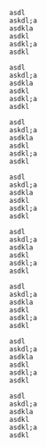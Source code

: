 
```c{1}
asdl
askdl;a
asdkla
asdkl
asdkl;a
asdkl
```

```c{1-3}
asdl
askdl;a
asdkla
asdkl
asdkl;a
asdkl
```

```c{1,2,3}
asdl
askdl;a
asdkla
asdkl
asdkl;a
asdkl
```

```c{1,2-3,8}
asdl
askdl;a
asdkla
asdkl
asdkl;a
asdkl
```

```c{1,2-5,8}
asdl
askdl;a
asdkla
asdkl
asdkl;a
asdkl
```

```c{1, 3-5,8}
asdl
askdl;a
asdkla
asdkl
asdkl;a
asdkl
```

```c{1,2 - 6,8}
asdl
askdl;a
asdkla
asdkl
asdkl;a
asdkl
```

```c{}
asdl
askdl;a
asdkla
asdkl
asdkl;a
asdkl
```